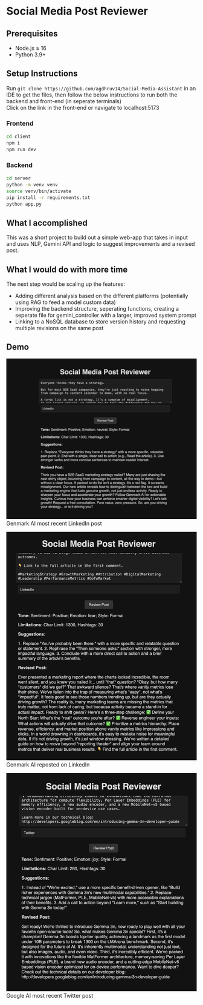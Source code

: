 # Social Media Post Reviewer

## Prerequisites
- Node.js ≥ 16  
- Python 3.9+  

## Setup Instructions
Run ```git clone https://github.com/agdhruv14/Social-Media-Assistant``` in an IDE to get the files, then follow the below instructions to run both the backend and front-end (in seperate terminals)<br>
Click on the link in the front-end or navigate to localhost:5173

### Frontend
```bash
cd client
npm i
npm run dev
```

### Backend
```bash
cd server
python -m venv venv
source venv/bin/activate
pip install -r requirements.txt
python app.py
```

## What I accomplished
This was a short project to build out a simple web-app that takes in input and uses NLP, Gemini API and logic to suggest improvements and a revised post.

## What I would do with more time
The next step would be scaling up the features: 
- Adding different analysis based on the different platforms (potentially using RAG to feed a model custom data)
- Improving the backend structure, seperating functions, creating a seperate file for gemini_controller with a larger, improved system prompt 
- Linking to a NoSQL database to store version history and requesting multiple revisions on the same post


## Demo
![Genmark AI most recent LinkedIn post](image.png)Genmark AI most recent LinkedIn post

![Genmark AI reposted on Linkedin](image-1.png)Genmark AI reposted on LinkedIn

![Google AI Twitter post](image-2.png)Google AI most recent Twitter post